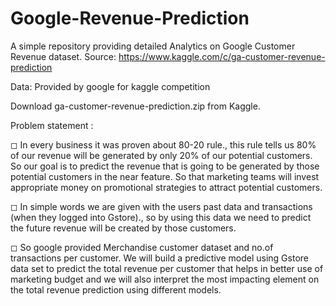 # Google-Revenue-Prediction
A simple repository providing detailed Analytics on Google Customer Revenue dataset.
Source: https://www.kaggle.com/c/ga-customer-revenue-prediction

Data: Provided by google for kaggle competition

Download ga-customer-revenue-prediction.zip from Kaggle.


Problem statement :

◻ In every business it was proven about 80-20 rule., this rule tells us 80% of our revenue will be generated by only 20% of our potential customers. So our goal is to predict the revenue that is going to be generated by those potential customers in the near feature. So that marketing teams will invest appropriate money on promotional strategies to attract potential customers.

◻ In simple words we are given with the users past data and transactions (when they logged into Gstore)., so by using this data we need to predict the future revenue will be created by those customers.

◻ So google provided Merchandise customer dataset and no.of transactions per customer. We will build a predictive model using Gstore data set to predict the total revenue per customer that helps in better use of marketing budget and we will also interpret the most impacting element on the total revenue prediction using different models.
